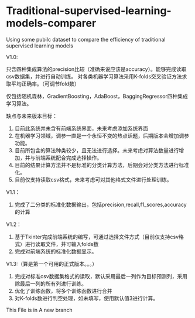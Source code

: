 # Traditional-supervised-learning-models-comparer
Using some pubilc dataset to compare the efficiency of traditional supervised learning models

V1.0:

只含四种集成算法的precision比较（准确来说应该是accuracy）。能够完成读取csv数据集，并进行自动训练。
对各类机器学习算法采用K-folds交叉验证方法求取平均正确率。（可调节fold数）

仅包括随机森林，GradientBoosting，AdaBoost，BaggingRegressor四种集成学习算法。

缺点与未来版本目标：
1. 目前此系统并未含有前端系统界面，未来考虑添加系统界面
2. 在机器学习领域，调参一直是一个永恒不变的热点话题，后期版本会增加调参功能。
3. 目前所包含的算法种类较少，且无法进行选择。未来考虑对算法数量进行增加，并与前端系统配合完成选择操作。
4. 目前的结果计算方法并不是标准的分类计算方法，后期会对分类方法进行标准化。
5. 目前仅支持读取csv格式，未来考虑可对其他格式文件进行处理训练。


V1.1：

1. 完成了二分类的标准化数据输出，包括precision,recall,f1_scores,accuracy的计算



V1.2：

1. 基于Tkinter完成前端系统的编写，可通过选择文件方式（目前仅支持csv格式）进行读取文件，并可输入folds数
2. 完成对前端系统的标准化数据显示。



V1.3:（算是第一个可用的正式版本。。。）

1. 完成对标准csv数据集格式的读取，默认采用最后一列作为目标预测列，采用除最后一列的所有列进行训练。
2. 优化了训练函数，将多个训练函数进行合并
3. 对K-folds数进行判空处理，如未填写，使用默认值3进行计算。

This File is in A new branch
